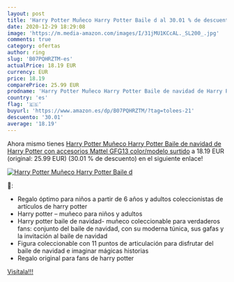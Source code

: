 ```yaml
---
layout: post
title: 'Harry Potter Muñeco Harry Potter Baile d al 30.01 % de descuento'
date: 2020-12-29 18:29:08
image: 'https://m.media-amazon.com/images/I/31jMU1KCcAL._SL200_.jpg'
comments: true
category: ofertas
author: ring
slug: 'B07PQHRZTM-es'
actualPrice: 18.19 EUR
currency: EUR
price: 18.19
comparePrice: 25.99 EUR
prodname: 'Harry Potter Muñeco Harry Potter Baile de navidad de Harry Potter con accesorios  Mattel GFG13    color/modelo surtido'
country: 'es'
flag: '🇪🇸'
buyurl: 'https://www.amazon.es/dp/B07PQHRZTM/?tag=tolees-21'
descuento: '30.01'
average: '18.19'
---
```


Ahora mismo tienes [Harry Potter Muñeco Harry Potter Baile de navidad de Harry Potter con accesorios  Mattel GFG13    color/modelo surtido](https://www.amazon.es/dp/B07PQHRZTM/?tag=tolees-21) a 18.19 EUR (original: 25.99 EUR) (30.01 %  de descuento) en el siguiente enlace!

[![Harry Potter Muñeco Harry Potter Baile d](https://m.media-amazon.com/images/I/31jMU1KCcAL._SL200_.jpg)](https://www.amazon.es/dp/B07PQHRZTM/?tag=tolees-21)

🔎:

- Regalo óptimo para niños a partir de 6 años y adultos coleccionistas de artículos de harry potter
- Harry potter – muñeco para niños y adultos
- Harry potter baile de navidad- muñeco coleccionable para verdaderos fans: conjunto del baile de navidad, con su moderna túnica, sus gafas y la invitación al baile de navidad
- Figura coleccionable con 11 puntos de articulación para disfrutar del baile de navidad e imaginar mágicas historias
- Regalo original para fans de harry potter

[Visítala!!!](https://www.amazon.es/dp/B07PQHRZTM/?tag=tolees-21)
